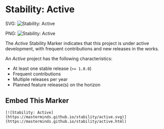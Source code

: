 # Stability: Active

SVG: ![Stability: Active](https://masterminds.github.io/stability/active.svg)

PNG: ![Stability: Active](https://masterminds.github.io/stability/active.png)

The *Active* Stability Marker indicates that this project is under
active development, with frequent contributions and new releases in the
works.

An *Active* project has the following characteristics:

- At least one stable release (`>= 1.0.0`)
- Frequent contributions
- Multiple releases per year
- Planned feature release(s) on the horizon

## Embed This Marker

```
[![Stability: Active](https://masterminds.github.io/stability/active.svg)](https://masterminds.github.io/stability/active.html)
```
